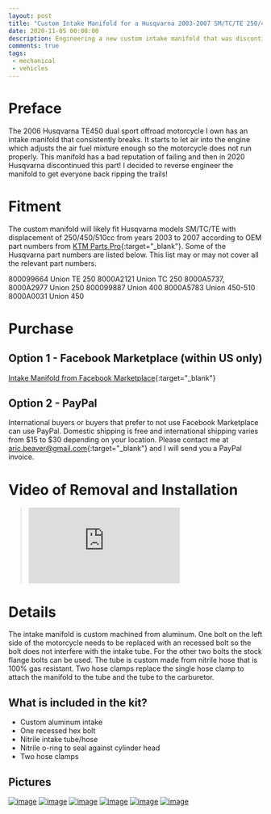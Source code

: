 ```yaml
---
layout: post
title: "Custom Intake Manifold for a Husqvarna 2003-2007 SM/TC/TE 250/450/510cc"
date: 2020-11-05 00:00:00
description: Engineering a new custom intake manifold that was discontinued by Husqvarna for a wide range of models.
comments: true
tags: 
 - mechanical
 - vehicles
---
```


# Preface
The 2006 Husqvarna TE450 dual sport offroad motorcycle I own has an intake manifold that consistently breaks. It starts to let air into the engine which adjusts the air fuel mixture enough so the motorcycle does not run properly. This manifold has a bad reputation of failing and then in 2020 Husqvarna discontinued this part! I decided to reverse engineer the manifold to get everyone back ripping the trails!

# Fitment
The custom manifold will likely fit Husqvarna models SM/TC/TE with displacement of 250/450/510cc from years 2003 to 2007 according to OEM part numbers from [KTM Parts Pro](https://www.ktmpartspro.com/){:target="_blank"}. Some of the Husqvarna part numbers are listed below. This list may or may not cover all the relevant part numbers.

800099664 Union TE 250
8000A2121 Union TC 250
8000A5737, 8000A2977 Union 250
800099887 Union 400
8000A5783 Union 450-510
8000A0031 Union 450

# Purchase

## Option 1 - Facebook Marketplace (within US only)
[Intake Manifold from Facebook Marketplace](https://www.facebook.com/marketplace/item/4458260110854897/){:target="_blank"}

## Option 2 - PayPal
International buyers or buyers that prefer to not use Facebook Marketplace can use PayPal. Domestic shipping is free and international shipping varies from $15 to $30 depending on your location. Please contact me at [aric.beaver@gmail.com](mailto:aric.beaver@gmail.com){:target="_blank"} and I will send you a PayPal invoice.

# Video of Removal and Installation

<blockquote>
	<div class="intrinsic-container intrinsic-container-16x9">
	  <iframe src="https://www.youtube.com/embed/gxgkr7LJhQg" frameborder="0" allowfullscreen></iframe>
	</div>
</blockquote>

# Details
The intake manifold is custom machined from aluminum. One bolt on the left side of the motorcycle needs to be replaced with an recessed bolt so the bolt does not interfere with the intake tube. For the other two bolts the stock flange bolts can be used. The tube is custom made from nitrile hose that is 100% gas resistant. Two hose clamps replace the single hose clamp to attach the manifold to the tube and the tube to the carburetor. 

## What is included in the kit?
* Custom aluminum intake
* One recessed hex bolt
* Nitrile intake tube/hose
* Nitrile o-ring to seal against cylinder head
* Two hose clamps

## Pictures
<div>
	<a rel="pictures" href="{{ site.baseurl }}/images/intake_manifold/big/1.jpg" class="swipebox" title="Custom intake manifold replacement kit">
	<img src="{{ site.baseurl }}/images/intake_manifold/small/1.jpg" alt="image"></a>
	<a rel="pictures" href="{{ site.baseurl }}/images/intake_manifold/big/2.jpg" class="swipebox" title="Custom aluminum intake manifold">
	<img src="{{ site.baseurl }}/images/intake_manifold/small/2.jpg" alt="image"></a>
	<a rel="pictures" href="{{ site.baseurl }}/images/intake_manifold/big/3.jpg" class="swipebox" title="Nitrile hose with hose clamps">
	<img src="{{ site.baseurl }}/images/intake_manifold/small/3.jpg" alt="image"></a>
	<a rel="pictures" href="{{ site.baseurl }}/images/intake_manifold/big/4.jpg" class="swipebox" title="Cylinder head side with nitrile o-ring">
	<img src="{{ site.baseurl }}/images/intake_manifold/small/4.jpg" alt="image"></a>
	<a rel="pictures" href="{{ site.baseurl }}/images/intake_manifold/big/5.jpg" class="swipebox" title="Nitrile hose with hose clamps">
	<img src="{{ site.baseurl }}/images/intake_manifold/small/5.jpg" alt="image"></a>
	<a rel="pictures" href="{{ site.baseurl }}/images/intake_manifold/big/6.jpg" class="swipebox" title="Stock and custom intake manifold setups">
	<img src="{{ site.baseurl }}/images/intake_manifold/small/6.jpg" alt="image"></a>
</div>